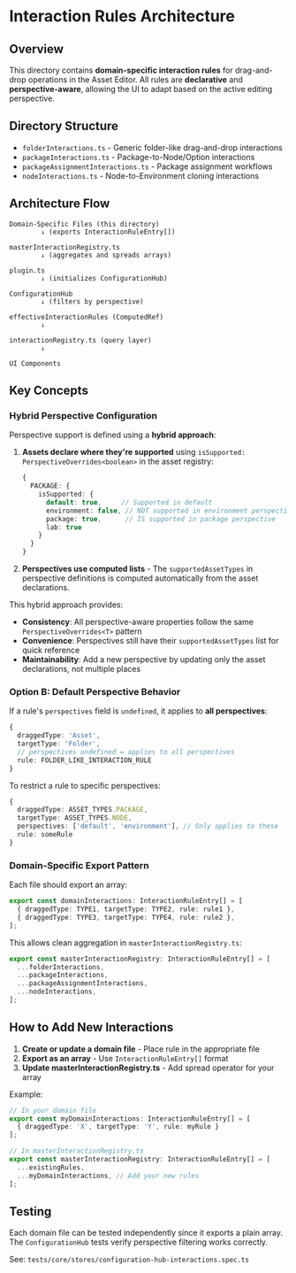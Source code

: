 # Interaction Rules Architecture

## Overview

This directory contains **domain-specific interaction rules** for drag-and-drop operations in the Asset Editor. All rules are **declarative** and **perspective-aware**, allowing the UI to adapt based on the active editing perspective.

## Directory Structure

- `folderInteractions.ts` - Generic folder-like drag-and-drop interactions
- `packageInteractions.ts` - Package-to-Node/Option interactions  
- `packageAssignmentInteractions.ts` - Package assignment workflows
- `nodeInteractions.ts` - Node-to-Environment cloning interactions

## Architecture Flow

```
Domain-Specific Files (this directory)
        ↓ (exports InteractionRuleEntry[])
        
masterInteractionRegistry.ts
        ↓ (aggregates and spreads arrays)
        
plugin.ts
        ↓ (initializes ConfigurationHub)
        
ConfigurationHub
        ↓ (filters by perspective)
        
effectiveInteractionRules (ComputedRef)
        ↓
        
interactionRegistry.ts (query layer)
        ↓
        
UI Components
```

## Key Concepts

### Hybrid Perspective Configuration

Perspective support is defined using a **hybrid approach**:

1. **Assets declare where they're supported** using `isSupported: PerspectiveOverrides<boolean>` in the asset registry:
   ```typescript
   {
     PACKAGE: {
       isSupported: { 
         default: true,     // Supported in default
         environment: false, // NOT supported in environment perspective
         package: true,      // IS supported in package perspective
         lab: true
       }
     }
   }
   ```

2. **Perspectives use computed lists** - The `supportedAssetTypes` in perspective definitions is computed automatically from the asset declarations.

This hybrid approach provides:
- **Consistency**: All perspective-aware properties follow the same `PerspectiveOverrides<T>` pattern
- **Convenience**: Perspectives still have their `supportedAssetTypes` list for quick reference
- **Maintainability**: Add a new perspective by updating only the asset declarations, not multiple places

### Option B: Default Perspective Behavior

If a rule's `perspectives` field is `undefined`, it applies to **all perspectives**:

```typescript
{
  draggedType: 'Asset',
  targetType: 'Folder',
  // perspectives undefined = applies to all perspectives
  rule: FOLDER_LIKE_INTERACTION_RULE
}
```

To restrict a rule to specific perspectives:

```typescript
{
  draggedType: ASSET_TYPES.PACKAGE,
  targetType: ASSET_TYPES.NODE,
  perspectives: ['default', 'environment'], // Only applies to these
  rule: someRule
}
```

### Domain-Specific Export Pattern

Each file should export an array:

```typescript
export const domainInteractions: InteractionRuleEntry[] = [
  { draggedType: TYPE1, targetType: TYPE2, rule: rule1 },
  { draggedType: TYPE3, targetType: TYPE4, rule: rule2 },
];
```

This allows clean aggregation in `masterInteractionRegistry.ts`:

```typescript
export const masterInteractionRegistry: InteractionRuleEntry[] = [
  ...folderInteractions,
  ...packageInteractions,
  ...packageAssignmentInteractions,
  ...nodeInteractions,
];
```

## How to Add New Interactions

1. **Create or update a domain file** - Place rule in the appropriate file
2. **Export as an array** - Use `InteractionRuleEntry[]` format
3. **Update masterInteractionRegistry.ts** - Add spread operator for your array

Example:

```typescript
// In your domain file
export const myDomainInteractions: InteractionRuleEntry[] = [
  { draggedType: 'X', targetType: 'Y', rule: myRule }
];

// In masterInteractionRegistry.ts
export const masterInteractionRegistry: InteractionRuleEntry[] = [
  ...existingRules,
  ...myDomainInteractions, // Add your new rules
];
```

## Testing

Each domain file can be tested independently since it exports a plain array. The `ConfigurationHub` tests verify perspective filtering works correctly.

See: `tests/core/stores/configuration-hub-interactions.spec.ts`

